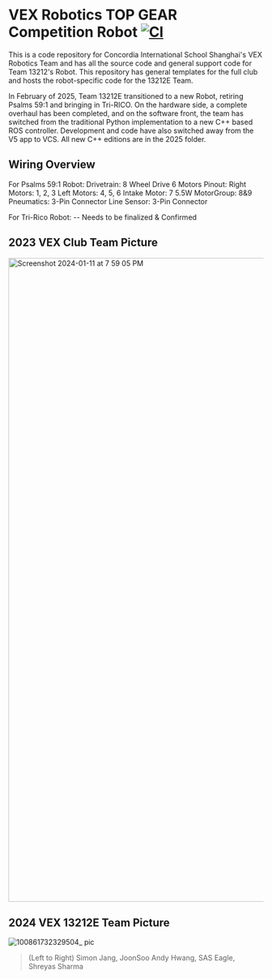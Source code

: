# VEX Robotics TOP GEAR Competition Robot [![CI](https://github.com/bitcraze/bitcraze-website/workflows/CI/badge.svg)](https://github.com/PhoenixSquadron/AutonDrive/actions)

This is a code repository for Concordia International School Shanghai's VEX Robotics Team and has all the source code and general support code for Team 13212's Robot. This repository has general templates for the full club and hosts the robot-specific code for the 13212E Team. 

In February of 2025, Team 13212E transitioned to a new Robot, retiring Psalms 59:1 and bringing in Tri-RICO. On the hardware side, a complete overhaul has been completed, and on the software front, the team has switched from the traditional Python implementation to a new C++ based ROS controller. Development and code have also switched away from the V5 app to VCS. All new C++ editions are in the 2025 folder.  

## Wiring Overview

  
For Psalms 59:1 Robot: 
  Drivetrain: 8 Wheel Drive 6 Motors
  Pinout: 
  Right Motors: 1, 2, 3
  Left Motors: 4, 5, 6
  Intake Motor: 7
  5.5W MotorGroup: 8&9
  Pneumatics: 3-Pin Connector
  Line Sensor: 3-Pin Connector

For Tri-Rico Robot:
  -- Needs to be finalized & Confirmed 

## 2023 VEX Club Team Picture
<img width="1271" alt="Screenshot 2024-01-11 at 7 59 05 PM" src="https://github.com/Shreyas-dotcom/VEX2024/assets/82762631/26f5d398-a6ce-47ca-b8da-64208b2d524e">

## 2024 VEX 13212E Team Picture 

![100861732329504_ pic](https://github.com/user-attachments/assets/d1f289a9-0a4d-43c8-aafa-56143db93918)


> (Left to Right) Simon Jang, JoonSoo Andy Hwang, SAS Eagle, Shreyas Sharma 

